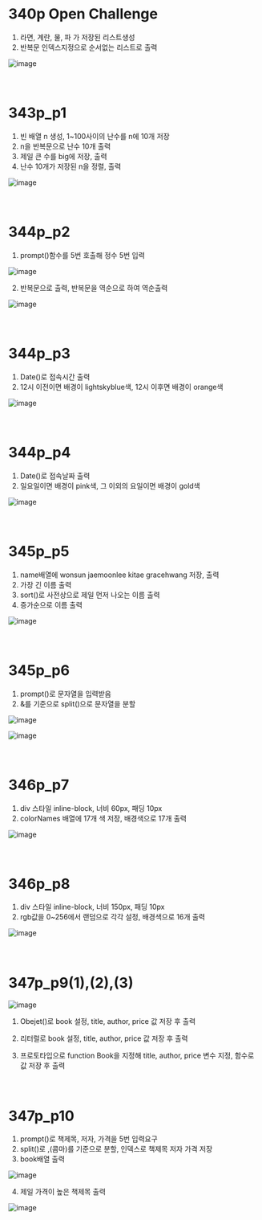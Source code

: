 # 340p Open Challenge

1. 라면, 계란, 물, 파 가 저장된 리스트생성
2. 반복문 인덱스지정으로 순서없는 리스트로 출력

![image](https://github.com/rudgh4493/WebProgramming/assets/70314961/ca4da263-3dc4-4089-aefb-d3a52c675ff0)
<br><br><br>



# 343p_p1

1. 빈 배열 n 생성, 1~100사이의 난수를 n에 10개 저장
2. n을 반복문으로 난수 10개 출력
3. 제일 큰 수를 big에 저장, 출력
4. 난수 10개가 저장된 n을 정렬, 출력

![image](https://github.com/rudgh4493/WebProgramming/assets/70314961/69923904-cc8e-4a1d-bf81-6f146ec6aca8)
<br><br><br>



# 344p_p2

1. prompt()함수를 5번 호출해 정수 5번 입력

![image](https://github.com/rudgh4493/WebProgramming/assets/70314961/4208658c-56e5-4c30-848f-16ef8aed2e76)
<br>

2. 반복문으로 출력, 반복문을 역순으로 하여 역순출력
   
![image](https://github.com/rudgh4493/WebProgramming/assets/70314961/3f467e39-dbc6-464f-bb55-9fcc1706ff3d)
<br><br><br>



# 344p_p3

1. Date()로 접속시간 출력
2. 12시 이전이면 배경이 lightskyblue색, 12시 이후면 배경이 orange색

![image](https://github.com/rudgh4493/WebProgramming/assets/70314961/8c2322a4-ce0b-4033-85da-9075b60db064)
<br><br><br>



# 344p_p4

1. Date()로 접속날짜 출력
2. 일요일이면 배경이 pink색, 그 이외의 요일이면 배경이 gold색
   
![image](https://github.com/rudgh4493/WebProgramming/assets/70314961/834e9851-6e88-4186-9c78-733e45724984)
<br><br><br>



# 345p_p5

1. name배열에 wonsun jaemoonlee kitae gracehwang 저장, 출력
2. 가장 긴 이름 출력
3. sort()로 사전상으로 제일 먼저 나오는 이름 출력
4. 증가순으로 이름 출력

![image](https://github.com/rudgh4493/WebProgramming/assets/70314961/7d26bceb-2cd8-4052-ac04-3378d493c0f8)
<br><br><br>


# 345p_p6

1. prompt()로 문자열을 입력받음
2. &를 기준으로 split()으로 문자열을 분할

![image](https://github.com/rudgh4493/WebProgramming/assets/70314961/c9e3b763-8c59-4c14-82c4-f44c420e0659)
<br>

![image](https://github.com/rudgh4493/WebProgramming/assets/70314961/a67351e2-e9ec-4eae-939a-329cf94ac257)
<br><br><br>



# 346p_p7

1. div 스타일 inline-block, 너비 60px, 패딩 10px
2. colorNames 배열에 17개 색 저장, 배경색으로 17개 출력

![image](https://github.com/rudgh4493/WebProgramming/assets/70314961/40bb1974-533c-46a6-abb1-650be3fa27fd)
<br><br><br>



# 346p_p8

1. div 스타일 inline-block, 너비 150px, 패딩 10px
2. rgb값을 0~256에서 랜덤으로 각각 설정, 배경색으로 16개 출력

![image](https://github.com/rudgh4493/WebProgramming/assets/70314961/7bdc6e78-5e67-4330-a842-3845ebbdd38d)
<br><br><br>



# 347p_p9(1),(2),(3)

![image](https://github.com/rudgh4493/WebProgramming/assets/70314961/cca458cf-6646-4347-a295-dfbdf2459671)
<br>
1. Obejet()로 book 설정, title, author, price 값 저장 후 출력

2. 리터럴로 book 설정, title, author, price 값 저장 후 출력

3. 프로토타입으로 function Book을 지정해 title, author, price 변수 지정, 함수로 값 저장 후 출력
<br><br><br>



# 347p_p10

1. prompt()로 책제목, 저자, 가격을 5번 입력요구
2. split()로 ,(콤마)를 기준으로 분할, 인덱스로 책제목 저자 가격 저장
3. book배열 출력

![image](https://github.com/rudgh4493/WebProgramming/assets/70314961/9a1e45eb-cf11-4de7-b5cb-47747dfc49aa)
<br>

4. 제일 가격이 높은 책제목 출력

![image](https://github.com/rudgh4493/WebProgramming/assets/70314961/6708d786-8e34-4016-91c1-bb0738793fde)
<br><br><br>
